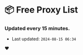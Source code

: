 # :package: Free Proxy List
### Updated every 15 minutes.

- Last updated: `2024-08-15 06:34`

:heart:
